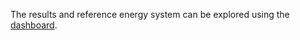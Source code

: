 The results and reference energy system can be explored using the [dashboard](https://sedos.apps.rl-institut.de/).